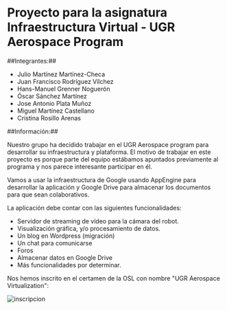 
Proyecto para la asignatura Infraestructura Virtual - UGR Aerospace Program
============

##Integrantes:##

* Julio Martínez Martínez-Checa
* Juan Francisco Rodríguez Vílchez
* Hans-Manuel Grenner Noguerón
* Óscar Sánchez Martínez
* Jose Antonio Plata Muñoz
* Miguel Martínez Castellano
* Cristina Rosillo Arenas

##Información:##

Nuestro grupo ha decidido trabajar en el UGR Aerospace program para desarrollar su infraestructura y plataforma. El motivo de trabajar en este proyecto es porque parte del equipo estábamos apuntados previamente al programa y nos parece interesante participar en él.

Vamos a usar la infraestructura de Google usando AppEngine para desarrollar la aplicación y Google Drive para almacenar los documentos para que sean colaborativos.

La aplicación debe contar con las siguientes funcionalidades:

* Servidor de streaming de vídeo para la cámara del robot.
* Visualización gráfica, y/o procesamiento de datos.
* Un blog en Wordpress (migración)
* Un chat para comunicarse
* Foros
* Almacenar datos en Google Drive
* Más funcionalidades por determinar.

Nos hemos inscrito en el certamen de la OSL con nombre "UGR Aerospace Virtualization":

![inscripcion](http://i.imgur.com/fVNpRkx.png)
